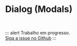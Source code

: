 # Dialog (Modals)

<br>

::: alert Trabalho em progresso.  
[Siga a issue no Github](https://github.com/vue-a11y/vue-a11y.com/issues/13)
:::